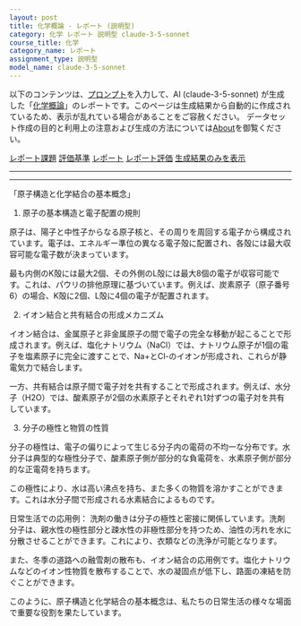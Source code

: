 ```yaml
---
layout: post
title: 化学概論 - レポート (説明型)
category: 化学 レポート 説明型 claude-3-5-sonnet
course_title: 化学
category_name: レポート
assignment_type: 説明型
model_name: claude-3-5-sonnet
---
```


以下のコンテンツは、[プロンプト](https://github.com/takedatoshiyuki/synthetic_assignments/tree/main/generated/化学/claude-3-5-sonnet/prompt_レポート-説明型.md)を入力して、AI (claude-3-5-sonnet) が生成した「[化学概論](/contents/化学/)」のレポートです。このページは生成結果から自動的に作成されているため、表示が乱れている場合があることをご容赦ください。
データセット作成の目的と利用上の注意および生成の方法については[About](/About)を御覧ください。

[レポート課題](../レポート課題-説明型)
[評価基準](../評価基準-説明型)
[レポート](../レポート-説明型)
[レポート評価](../レポート評価-説明型)
[生成結果のみを表示](https://github.com/takedatoshiyuki/synthetic_assignments/tree/main/generated/化学/claude-3-5-sonnet/レポート-説明型.md)
  

***
***
  
「原子構造と化学結合の基本概念」

1. 原子の基本構造と電子配置の規則

原子は、陽子と中性子からなる原子核と、その周りを周回する電子から構成されています。電子は、エネルギー準位の異なる電子殻に配置され、各殻には最大収容可能な電子数が決まっています。

最も内側のK殻には最大2個、その外側のL殻には最大8個の電子が収容可能です。これは、パウリの排他原理に基づいています。例えば、炭素原子（原子番号6）の場合、K殻に2個、L殻に4個の電子が配置されます。

2. イオン結合と共有結合の形成メカニズム

イオン結合は、金属原子と非金属原子の間で電子の完全な移動が起こることで形成されます。例えば、塩化ナトリウム（NaCl）では、ナトリウム原子が1個の電子を塩素原子に完全に渡すことで、Na+とCl-のイオンが形成され、これらが静電気力で結合します。

一方、共有結合は原子間で電子対を共有することで形成されます。例えば、水分子（H2O）では、酸素原子が2個の水素原子とそれぞれ1対ずつの電子対を共有しています。

3. 分子の極性と物質の性質

分子の極性は、電子の偏りによって生じる分子内の電荷の不均一な分布です。水分子は典型的な極性分子で、酸素原子側が部分的な負電荷を、水素原子側が部分的な正電荷を持ちます。

この極性により、水は高い沸点を持ち、また多くの物質を溶かすことができます。これは水分子間で形成される水素結合によるものです。

日常生活での応用例：
洗剤の働きは分子の極性と密接に関係しています。洗剤分子は、親水性の極性部分と疎水性の非極性部分を持つため、油性の汚れを水に分散させることができます。これにより、衣類などの洗浄が可能となります。

また、冬季の道路への融雪剤の散布も、イオン結合の応用例です。塩化ナトリウムなどのイオン性物質を散布することで、水の凝固点が低下し、路面の凍結を防ぐことができます。

このように、原子構造と化学結合の基本概念は、私たちの日常生活の様々な場面で重要な役割を果たしています。
